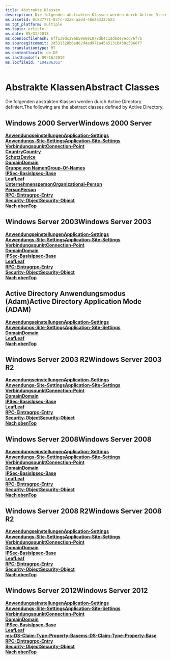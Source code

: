 ```yaml
---
title: Abstrakte Klassen
description: Die folgenden abstrakten Klassen werden durch Active Directory definiert.
ms.assetid: 0c837771-83fc-42a8-aadd-48e2a332c623
ms.tgt_platform: multiple
ms.topic: article
ms.date: 05/31/2018
ms.openlocfilehash: 6ff139dc39ab59e0e1078db4c1ddbde7ecd76f7b
ms.sourcegitcommit: 2d531328b6ed82d4ad971a45a5131b430c5866f7
ms.translationtype: MT
ms.contentlocale: de-DE
ms.lasthandoff: 09/16/2019
ms.locfileid: "104206361"
---
```

# <a name="abstract-classes"></a><span data-ttu-id="e4232-103">Abstrakte Klassen</span><span class="sxs-lookup"><span data-stu-id="e4232-103">Abstract Classes</span></span>

<span data-ttu-id="e4232-104">Die folgenden abstrakten Klassen werden durch Active Directory definiert.</span><span class="sxs-lookup"><span data-stu-id="e4232-104">The following are the abstract classes defined by Active Directory.</span></span>

## <a name="windows-2000-server"></a><span data-ttu-id="e4232-105">Windows 2000 Server</span><span class="sxs-lookup"><span data-stu-id="e4232-105">Windows 2000 Server</span></span>

<dl>

[<span data-ttu-id="e4232-106">**Anwendungseinstellungen**</span><span class="sxs-lookup"><span data-stu-id="e4232-106">**Application-Settings**</span></span>](c-applicationsettings.md)  
[<span data-ttu-id="e4232-107">**Anwendungs-Site-Settings**</span><span class="sxs-lookup"><span data-stu-id="e4232-107">**Application-Site-Settings**</span></span>](c-applicationsitesettings.md)  
[<span data-ttu-id="e4232-108">**Verbindungspunkt**</span><span class="sxs-lookup"><span data-stu-id="e4232-108">**Connection-Point**</span></span>](c-connectionpoint.md)  
[<span data-ttu-id="e4232-109">**Country**</span><span class="sxs-lookup"><span data-stu-id="e4232-109">**Country**</span></span>](c-country.md)  
[<span data-ttu-id="e4232-110">**Schutz**</span><span class="sxs-lookup"><span data-stu-id="e4232-110">**Device**</span></span>](c-device.md)  
[<span data-ttu-id="e4232-111">**Domain**</span><span class="sxs-lookup"><span data-stu-id="e4232-111">**Domain**</span></span>](c-domain.md)  
[<span data-ttu-id="e4232-112">**Gruppe von Namen**</span><span class="sxs-lookup"><span data-stu-id="e4232-112">**Group-Of-Names**</span></span>](c-groupofnames.md)  
[<span data-ttu-id="e4232-113">**IPSec-Basis**</span><span class="sxs-lookup"><span data-stu-id="e4232-113">**Ipsec-Base**</span></span>](c-ipsecbase.md)  
[<span data-ttu-id="e4232-114">**Leaf**</span><span class="sxs-lookup"><span data-stu-id="e4232-114">**Leaf**</span></span>](c-leaf.md)  
[<span data-ttu-id="e4232-115">**Unternehmensperson**</span><span class="sxs-lookup"><span data-stu-id="e4232-115">**Organizational-Person**</span></span>](c-organizationalperson.md)  
[<span data-ttu-id="e4232-116">**Person**</span><span class="sxs-lookup"><span data-stu-id="e4232-116">**Person**</span></span>](c-person.md)  
[<span data-ttu-id="e4232-117">**RPC-Eintrag**</span><span class="sxs-lookup"><span data-stu-id="e4232-117">**rpc-Entry**</span></span>](c-rpcentry.md)  
[<span data-ttu-id="e4232-118">**Security-Object**</span><span class="sxs-lookup"><span data-stu-id="e4232-118">**Security-Object**</span></span>](c-securityobject.md)  
[<span data-ttu-id="e4232-119">**Nach oben**</span><span class="sxs-lookup"><span data-stu-id="e4232-119">**Top**</span></span>](c-top.md)  
</dl>

## <a name="windows-server-2003"></a><span data-ttu-id="e4232-120">Windows Server 2003</span><span class="sxs-lookup"><span data-stu-id="e4232-120">Windows Server 2003</span></span>

<dl>

[<span data-ttu-id="e4232-121">**Anwendungseinstellungen**</span><span class="sxs-lookup"><span data-stu-id="e4232-121">**Application-Settings**</span></span>](c-applicationsettings.md)  
[<span data-ttu-id="e4232-122">**Anwendungs-Site-Settings**</span><span class="sxs-lookup"><span data-stu-id="e4232-122">**Application-Site-Settings**</span></span>](c-applicationsitesettings.md)  
[<span data-ttu-id="e4232-123">**Verbindungspunkt**</span><span class="sxs-lookup"><span data-stu-id="e4232-123">**Connection-Point**</span></span>](c-connectionpoint.md)  
[<span data-ttu-id="e4232-124">**Domain**</span><span class="sxs-lookup"><span data-stu-id="e4232-124">**Domain**</span></span>](c-domain.md)  
[<span data-ttu-id="e4232-125">**IPSec-Basis**</span><span class="sxs-lookup"><span data-stu-id="e4232-125">**Ipsec-Base**</span></span>](c-ipsecbase.md)  
[<span data-ttu-id="e4232-126">**Leaf**</span><span class="sxs-lookup"><span data-stu-id="e4232-126">**Leaf**</span></span>](c-leaf.md)  
[<span data-ttu-id="e4232-127">**RPC-Eintrag**</span><span class="sxs-lookup"><span data-stu-id="e4232-127">**rpc-Entry**</span></span>](c-rpcentry.md)  
[<span data-ttu-id="e4232-128">**Security-Object**</span><span class="sxs-lookup"><span data-stu-id="e4232-128">**Security-Object**</span></span>](c-securityobject.md)  
[<span data-ttu-id="e4232-129">**Nach oben**</span><span class="sxs-lookup"><span data-stu-id="e4232-129">**Top**</span></span>](c-top.md)  
</dl>

## <a name="active-directory-application-mode-adam"></a><span data-ttu-id="e4232-130">Active Directory Anwendungsmodus (Adam)</span><span class="sxs-lookup"><span data-stu-id="e4232-130">Active Directory Application Mode (ADAM)</span></span>

<dl>

[<span data-ttu-id="e4232-131">**Anwendungseinstellungen**</span><span class="sxs-lookup"><span data-stu-id="e4232-131">**Application-Settings**</span></span>](c-applicationsettings.md)  
[<span data-ttu-id="e4232-132">**Anwendungs-Site-Settings**</span><span class="sxs-lookup"><span data-stu-id="e4232-132">**Application-Site-Settings**</span></span>](c-applicationsitesettings.md)  
[<span data-ttu-id="e4232-133">**Domain**</span><span class="sxs-lookup"><span data-stu-id="e4232-133">**Domain**</span></span>](c-domain.md)  
[<span data-ttu-id="e4232-134">**Leaf**</span><span class="sxs-lookup"><span data-stu-id="e4232-134">**Leaf**</span></span>](c-leaf.md)  
[<span data-ttu-id="e4232-135">**Nach oben**</span><span class="sxs-lookup"><span data-stu-id="e4232-135">**Top**</span></span>](c-top.md)  
</dl>

## <a name="windows-server-2003-r2"></a><span data-ttu-id="e4232-136">Windows Server 2003 R2</span><span class="sxs-lookup"><span data-stu-id="e4232-136">Windows Server 2003 R2</span></span>

<dl>

[<span data-ttu-id="e4232-137">**Anwendungseinstellungen**</span><span class="sxs-lookup"><span data-stu-id="e4232-137">**Application-Settings**</span></span>](c-applicationsettings.md)  
[<span data-ttu-id="e4232-138">**Anwendungs-Site-Settings**</span><span class="sxs-lookup"><span data-stu-id="e4232-138">**Application-Site-Settings**</span></span>](c-applicationsitesettings.md)  
[<span data-ttu-id="e4232-139">**Verbindungspunkt**</span><span class="sxs-lookup"><span data-stu-id="e4232-139">**Connection-Point**</span></span>](c-connectionpoint.md)  
[<span data-ttu-id="e4232-140">**Domain**</span><span class="sxs-lookup"><span data-stu-id="e4232-140">**Domain**</span></span>](c-domain.md)  
[<span data-ttu-id="e4232-141">**IPSec-Basis**</span><span class="sxs-lookup"><span data-stu-id="e4232-141">**Ipsec-Base**</span></span>](c-ipsecbase.md)  
[<span data-ttu-id="e4232-142">**Leaf**</span><span class="sxs-lookup"><span data-stu-id="e4232-142">**Leaf**</span></span>](c-leaf.md)  
[<span data-ttu-id="e4232-143">**RPC-Eintrag**</span><span class="sxs-lookup"><span data-stu-id="e4232-143">**rpc-Entry**</span></span>](c-rpcentry.md)  
[<span data-ttu-id="e4232-144">**Security-Object**</span><span class="sxs-lookup"><span data-stu-id="e4232-144">**Security-Object**</span></span>](c-securityobject.md)  
[<span data-ttu-id="e4232-145">**Nach oben**</span><span class="sxs-lookup"><span data-stu-id="e4232-145">**Top**</span></span>](c-top.md)  
</dl>

## <a name="windows-server-2008"></a><span data-ttu-id="e4232-146">Windows Server 2008</span><span class="sxs-lookup"><span data-stu-id="e4232-146">Windows Server 2008</span></span>

<dl>

[<span data-ttu-id="e4232-147">**Anwendungseinstellungen**</span><span class="sxs-lookup"><span data-stu-id="e4232-147">**Application-Settings**</span></span>](c-applicationsettings.md)  
[<span data-ttu-id="e4232-148">**Anwendungs-Site-Settings**</span><span class="sxs-lookup"><span data-stu-id="e4232-148">**Application-Site-Settings**</span></span>](c-applicationsitesettings.md)  
[<span data-ttu-id="e4232-149">**Verbindungspunkt**</span><span class="sxs-lookup"><span data-stu-id="e4232-149">**Connection-Point**</span></span>](c-connectionpoint.md)  
[<span data-ttu-id="e4232-150">**Domain**</span><span class="sxs-lookup"><span data-stu-id="e4232-150">**Domain**</span></span>](c-domain.md)  
[<span data-ttu-id="e4232-151">**IPSec-Basis**</span><span class="sxs-lookup"><span data-stu-id="e4232-151">**Ipsec-Base**</span></span>](c-ipsecbase.md)  
[<span data-ttu-id="e4232-152">**Leaf**</span><span class="sxs-lookup"><span data-stu-id="e4232-152">**Leaf**</span></span>](c-leaf.md)  
[<span data-ttu-id="e4232-153">**RPC-Eintrag**</span><span class="sxs-lookup"><span data-stu-id="e4232-153">**rpc-Entry**</span></span>](c-rpcentry.md)  
[<span data-ttu-id="e4232-154">**Security-Object**</span><span class="sxs-lookup"><span data-stu-id="e4232-154">**Security-Object**</span></span>](c-securityobject.md)  
[<span data-ttu-id="e4232-155">**Nach oben**</span><span class="sxs-lookup"><span data-stu-id="e4232-155">**Top**</span></span>](c-top.md)  
</dl>

## <a name="windows-server-2008-r2"></a><span data-ttu-id="e4232-156">Windows Server 2008 R2</span><span class="sxs-lookup"><span data-stu-id="e4232-156">Windows Server 2008 R2</span></span>

<dl>

[<span data-ttu-id="e4232-157">**Anwendungseinstellungen**</span><span class="sxs-lookup"><span data-stu-id="e4232-157">**Application-Settings**</span></span>](c-applicationsettings.md)  
[<span data-ttu-id="e4232-158">**Anwendungs-Site-Settings**</span><span class="sxs-lookup"><span data-stu-id="e4232-158">**Application-Site-Settings**</span></span>](c-applicationsitesettings.md)  
[<span data-ttu-id="e4232-159">**Verbindungspunkt**</span><span class="sxs-lookup"><span data-stu-id="e4232-159">**Connection-Point**</span></span>](c-connectionpoint.md)  
[<span data-ttu-id="e4232-160">**Domain**</span><span class="sxs-lookup"><span data-stu-id="e4232-160">**Domain**</span></span>](c-domain.md)  
[<span data-ttu-id="e4232-161">**IPSec-Basis**</span><span class="sxs-lookup"><span data-stu-id="e4232-161">**Ipsec-Base**</span></span>](c-ipsecbase.md)  
[<span data-ttu-id="e4232-162">**Leaf**</span><span class="sxs-lookup"><span data-stu-id="e4232-162">**Leaf**</span></span>](c-leaf.md)  
[<span data-ttu-id="e4232-163">**RPC-Eintrag**</span><span class="sxs-lookup"><span data-stu-id="e4232-163">**rpc-Entry**</span></span>](c-rpcentry.md)  
[<span data-ttu-id="e4232-164">**Security-Object**</span><span class="sxs-lookup"><span data-stu-id="e4232-164">**Security-Object**</span></span>](c-securityobject.md)  
[<span data-ttu-id="e4232-165">**Nach oben**</span><span class="sxs-lookup"><span data-stu-id="e4232-165">**Top**</span></span>](c-top.md)  
</dl>

## <a name="windows-server-2012"></a><span data-ttu-id="e4232-166">Windows Server 2012</span><span class="sxs-lookup"><span data-stu-id="e4232-166">Windows Server 2012</span></span>

<dl>

[<span data-ttu-id="e4232-167">**Anwendungseinstellungen**</span><span class="sxs-lookup"><span data-stu-id="e4232-167">**Application-Settings**</span></span>](c-applicationsettings.md)  
[<span data-ttu-id="e4232-168">**Anwendungs-Site-Settings**</span><span class="sxs-lookup"><span data-stu-id="e4232-168">**Application-Site-Settings**</span></span>](c-applicationsitesettings.md)  
[<span data-ttu-id="e4232-169">**Verbindungspunkt**</span><span class="sxs-lookup"><span data-stu-id="e4232-169">**Connection-Point**</span></span>](c-connectionpoint.md)  
[<span data-ttu-id="e4232-170">**Domain**</span><span class="sxs-lookup"><span data-stu-id="e4232-170">**Domain**</span></span>](c-domain.md)  
[<span data-ttu-id="e4232-171">**IPSec-Basis**</span><span class="sxs-lookup"><span data-stu-id="e4232-171">**Ipsec-Base**</span></span>](c-ipsecbase.md)  
[<span data-ttu-id="e4232-172">**Leaf**</span><span class="sxs-lookup"><span data-stu-id="e4232-172">**Leaf**</span></span>](c-leaf.md)  
[<span data-ttu-id="e4232-173">**ms-DS-Claim-Type-Property-Base**</span><span class="sxs-lookup"><span data-stu-id="e4232-173">**ms-DS-Claim-Type-Property-Base**</span></span>](c-msds-claimtypepropertybase.md)  
[<span data-ttu-id="e4232-174">**RPC-Eintrag**</span><span class="sxs-lookup"><span data-stu-id="e4232-174">**rpc-Entry**</span></span>](c-rpcentry.md)  
[<span data-ttu-id="e4232-175">**Security-Object**</span><span class="sxs-lookup"><span data-stu-id="e4232-175">**Security-Object**</span></span>](c-securityobject.md)  
[<span data-ttu-id="e4232-176">**Nach oben**</span><span class="sxs-lookup"><span data-stu-id="e4232-176">**Top**</span></span>](c-top.md)  
</dl>

 

 




